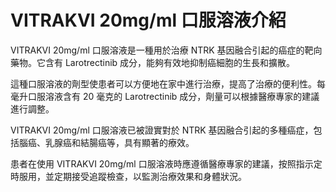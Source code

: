 # VITRAKVI 20mg/ml 口服溶液介紹
VITRAKVI 20mg/ml 口服溶液是一種用於治療 NTRK 基因融合引起的癌症的靶向藥物。它含有 Larotrectinib 成分，能夠有效地抑制癌細胞的生長和擴散。
這種口服溶液的劑型使患者可以方便地在家中進行治療，提高了治療的便利性。每毫升口服溶液含有 20 毫克的 Larotrectinib 成分，劑量可以根據醫療專家的建議進行調整。
VITRAKVI 20mg/ml 口服溶液已被證實對於 NTRK 基因融合引起的多種癌症，包括腦癌、乳腺癌和結腸癌等，具有顯著的療效。
患者在使用 VITRAKVI 20mg/ml 口服溶液時應遵循醫療專家的建議，按照指示定時服用，並定期接受追蹤檢查，以監測治療效果和身體狀況。
